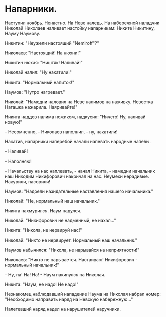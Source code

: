 #  Напарники.
Наступил ноябрь. Ненастно. На Неве наледь. На набережной наладчик Николай Николаев наливает настойку напарникам: Никите Никитину, Науму Наумову.

Никитин: "Неужели настоящий "Nemiroff"?"

Николаев: "Настоящий! На нюхни!"

Никитин нюхая: "Ништяк! Наливай!"

Николай налил: "Ну накатили!"

Никита: "Нормальный напиток!"

Наумов: "Нутро нагревает."

Николай: "Намедни наловил на Неве налимов на наживку. Невестка Наташка нажарила. Наяривайте!"

Никита наддев налима ножиком, надкусил: "Ничего! Ну, наливай новую!"

\- Несомненно, - Николаев наполнил, - ну, накатили!

Накатив, напарники наперебой начали напевать народные напевы.

\- Наливай!

\- Наполняю!

\- Начальству на нас наплевать, - начал Никита, - намедни начальник наш Никодим Никифорович накричал на нас. Неумехи нерадивые. Накурили, насорили!

Наумов: "Надоели назидательные наставления нашего начальника."

Николай: "Не, нормальный наш начальник."

Никита нахмурился. Наум надулся.

Николай: "Никифорович не надменный, не нахал..."

Никита: "Никола, не нервируй нас!"

Николай: "Никто не нервирует. Нормальный наш начальник."

Наумов набычился: "Никола, не нарывайся на неприятности!"

Николаев: "Никто не нарывается. Настаиваю! Никифорович - нормальный начальник!"

\- Ну, на! На! На! - Наум накинулся на Николая.

Никита: "Наум, не надо! Не надо!"

Незнакомец наблюдавший нападение Наума на Николая набрал номер: "Необходимо направить наряд на Невскую набережную..."

Налетевший наряд надел на нарушителей наручники.

